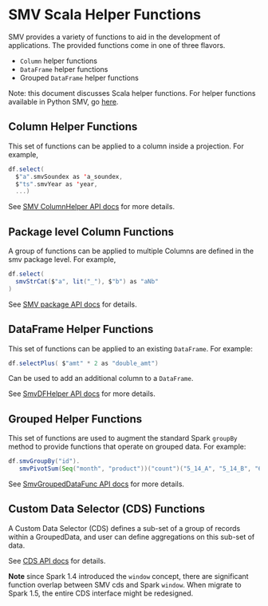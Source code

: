 # SMV Scala Helper Functions

SMV provides a variety of functions to aid in the development of applications.
The provided functions come in one of three flavors.

* `Column` helper functions
* `DataFrame` helper functions
* Grouped `DataFrame` helper functions

Note: this document discusses Scala helper functions. For helper functions available
in Python SMV, go [here](smv_python_funcs.md).

## Column Helper Functions
This set of functions can be applied to a column inside a projection.
For example,
```scala
df.select(
  $"a".smvSoundex as 'a_soundex,
  $"ts".smvYear as 'year,
  ...)
```

See [SMV ColumnHelper API docs](http://tresamigossd.github.io/SMV/scaladocs/1.5.2.16/index.html#org.tresamigos.smv.ColumnHelper) for more details.

## Package level Column Functions
A group of functions can be applied to multiple Columns are defined in the smv package level.
For example,
```scala
df.select(
  smvStrCat($"a", lit("_"), $"b") as "aNb"
)
```

See [SMV package API docs](http://tresamigossd.github.io/SMV/scaladocs/1.5.2.16/index.html#org.tresamigos.smv.package) for details.

## DataFrame Helper Functions
This set of functions can be applied to an existing `DataFrame`.
For example:
```scala
df.selectPlus( $"amt" * 2 as "double_amt")
```
Can be used to add an additional column to a `DataFrame`.

See [SmvDFHelper API docs](http://tresamigossd.github.io/SMV/scaladocs/1.5.2.16/index.html#org.tresamigos.smv.SmvDFHelper) for more details.

## Grouped Helper Functions
This set of functions are used to augment the standard Spark `groupBy` method to provide functions that operate on grouped data.
For example:
```scala
df.smvGroupBy("id").
   smvPivotSum(Seq("month", "product"))("count")("5_14_A", "5_14_B", "6_14_A", "6_14_B")
```

See [SmvGroupedDataFunc API docs](http://tresamigossd.github.io/SMV/scaladocs/1.5.2.16/index.html#org.tresamigos.smv.SmvGroupedDataFunc) for more details.

## Custom Data Selector (CDS) Functions
A Custom Data Selector (CDS) defines a sub-set of a group of records within a GroupedData,
and user can define aggregations on this sub-set of data.

See [CDS API docs](http://tresamigossd.github.io/SMV/scaladocs/1.5.2.16/index.html#org.tresamigos.smv.cds.package) for details.

**Note** since Spark 1.4 introduced the `window` concept, there are significant function
overlap between SMV cds and Spark `window`. When migrate to Spark 1.5, the entire CDS interface
might be redesigned.
